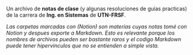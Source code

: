 Un archivo de **notas de clase** (y algunas resoluciones de guías practicas) de la carrera de **Ing. en Sistemas** de **UTN-FRSF**.

*Las carpetas marcadas con (Notion) son materias cuyas notas tomé con Notion y despues exporte a Markdown. Esto es relevante porque los nombres de archivos pueden ser bastante raros y el codigo Markdown puede tener hipervinculos que no se entienden a simple vista.*